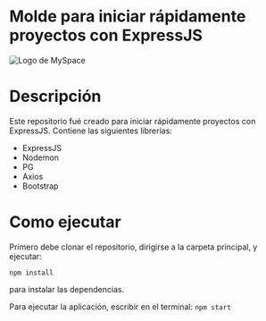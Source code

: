 # Molde para iniciar rápidamente proyectos con ExpressJS

![Logo de MySpace](https://www.shareicon.net/data/256x256/2016/06/26/619471_myspace_256x256.png)

# Descripción

Este repositorio fué creado para iniciar rápidamente proyectos con ExpressJS. Contiene las siguientes librerías:

- ExpressJS
- Nodemon
- PG
- Axios
- Bootstrap

# Como ejecutar

Primero debe clonar el repositorio, dirigirse a la carpeta principal, y ejecutar:

`npm install`

para instalar las dependencias.

Para ejecutar la aplicación, escribir en el terminal:
`npm start`